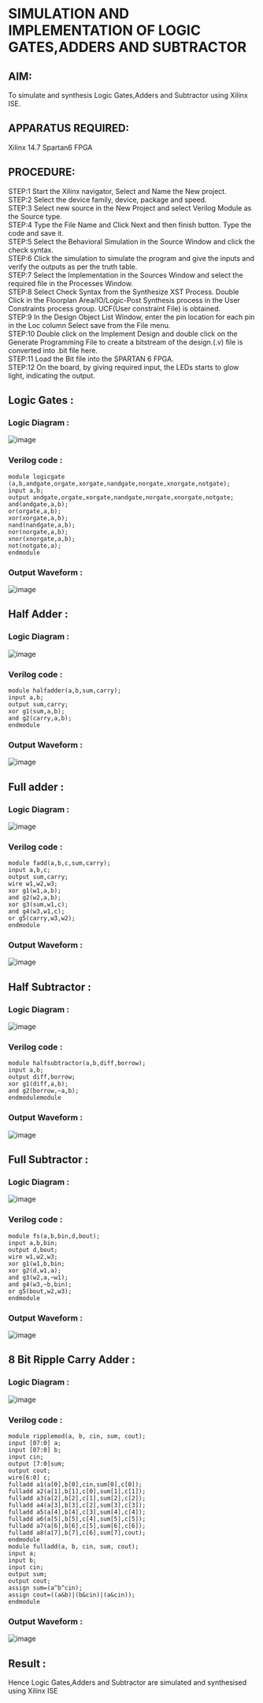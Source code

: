 # SIMULATION AND IMPLEMENTATION OF LOGIC GATES,ADDERS AND SUBTRACTOR
## AIM: 
To simulate and synthesis Logic Gates,Adders and Subtractor using Xilinx ISE.

## APPARATUS REQUIRED: 
Xilinx 14.7 Spartan6 FPGA

## PROCEDURE: 
STEP:1 Start the Xilinx navigator, Select and Name the New project.         
STEP:2 Select the device family, device, package and speed.        
STEP:3 Select new source in the New Project and select Verilog Module as the Source type.        
STEP:4 Type the File Name and Click Next and then finish button. Type the code and save it.        
STEP:5 Select the Behavioral Simulation in the Source Window and click the check syntax.        
STEP:6 Click the simulation to simulate the program and give the inputs and verify the outputs as per the truth table.        
STEP:7 Select the Implementation in the Sources Window and select the required file in the Processes Window.        
STEP:8 Select Check Syntax from the Synthesize XST Process. Double Click in the Floorplan Area/IO/Logic-Post Synthesis process in the User Constraints process group. UCF(User constraint File) is obtained.        
STEP:9 In the Design Object List Window, enter the pin location for each pin in the Loc column Select save from the File menu.        
STEP:10 Double click on the Implement Design and double click on the Generate Programming File to create a bitstream of the design.(.v) file is converted into .bit file here.        
STEP:11 Load the Bit file into the SPARTAN 6 FPGA.       
STEP:12 On the board, by giving required input, the LEDs starts to glow light, indicating the output.       






## Logic Gates :
### Logic Diagram :
![image](https://github.com/navaneethans/VLSI-LAB-EXPERIMENTS/assets/6987778/ee17970c-3ac9-4603-881b-88e2825f41a4)

### Verilog code :
```
module logicgate (a,b,andgate,orgate,xorgate,nandgate,norgate,xnorgate,notgate);
input a,b;  
output andgate,orgate,xorgate,nandgate,norgate,xnorgate,notgate;
and(andgate,a,b);
or(orgate,a,b);
xor(xorgate,a,b);
nand(nandgate,a,b); 
nor(norgate,a,b);
xnor(xnorgate,a,b);
not(notgate,a);
endmodule
```

### Output Waveform :
![image](https://github.com/navaneethans/VLSI-LAB-EXP-1/assets/163638659/20eccc65-af15-47cb-b015-04d3f7114c8a)

## Half Adder :
### Logic Diagram :
![image](https://github.com/navaneethans/VLSI-LAB-EXPERIMENTS/assets/6987778/0e1ecb96-0c25-4556-832b-aeeedfdfe7b9)

### Verilog code :
```
module halfadder(a,b,sum,carry);
input a,b;
output sum,carry;
xor g1(sum,a,b);
and g2(carry,a,b);
endmodule
```

### Output Waveform :
![image](https://github.com/navaneethans/VLSI-LAB-EXP-1/assets/163638659/400309f5-fac8-4386-b342-c770161baa6e)

## Full adder :
### Logic Diagram :
![image](https://github.com/navaneethans/VLSI-LAB-EXPERIMENTS/assets/6987778/9bb3964c-438f-469d-a3de-c1cca6f323fb)

### Verilog code :
```
module fadd(a,b,c,sum,carry);
input a,b,c;
output sum,carry;
wire w1,w2,w3;
xor g1(w1,a,b);
and g2(w2,a,b);
xor g3(sum,w1,c);
and g4(w3,w1,c);
or g5(carry,w3,w2);
endmodule
```

### Output Waveform :
![image](https://github.com/navaneethans/VLSI-LAB-EXP-1/assets/163638659/ca305031-fcab-44af-a3b3-f5196b137ad0)

## Half Subtractor :
### Logic Diagram :
![image](https://github.com/navaneethans/VLSI-LAB-EXPERIMENTS/assets/6987778/731470b7-eb4e-49f8-8bb7-2994052a7184)

### Verilog code :
```
module halfsubtractor(a,b,diff,borrow);
input a,b;
output diff,borrow;
xor g1(diff,a,b);
and g2(borrow,~a,b);
endmodulemodule 
```
### Output Waveform :
![image](https://github.com/navaneethans/VLSI-LAB-EXP-1/assets/163638659/1aadaa77-6a4f-469e-a232-f56ac15994c5)

## Full Subtractor :
### Logic Diagram :
![image](https://github.com/navaneethans/VLSI-LAB-EXPERIMENTS/assets/6987778/d66f874b-c1f2-44b3-a035-7149b56430c1)

### Verilog code :
```
module fs(a,b,bin,d,bout);
input a,b,bin; 
output d,bout;
wire w1,w2,w3;
xor g1(w1,b,bin; 
xor g2(d,w1,a);
and g3(w2,a,~w1);
and g4(w3,~b,bin);
or g5(bout,w2,w3);
endmodule
```

### Output Waveform :
![image](https://github.com/navaneethans/VLSI-LAB-EXP-1/assets/163638659/193e48de-3971-41b2-84f9-349ce21146cf)

## 8 Bit Ripple Carry Adder :
### Logic Diagram :
![image](https://github.com/navaneethans/VLSI-LAB-EXPERIMENTS/assets/6987778/7385a408-40a5-4203-8050-b72818622d79)

### Verilog code :
```
module ripplemod(a, b, cin, sum, cout);
input [07:0] a;
input [07:0] b;
input cin;
output [7:0]sum;
output cout;
wire[6:0] c;
fulladd a1(a[0],b[0],cin,sum[0],c[0]);
fulladd a2(a[1],b[1],c[0],sum[1],c[1]);
fulladd a3(a[2],b[2],c[1],sum[2],c[2]);
fulladd a4(a[3],b[3],c[2],sum[3],c[3]);
fulladd a5(a[4],b[4],c[3],sum[4],c[4]);
fulladd a6(a[5],b[5],c[4],sum[5],c[5]);
fulladd a7(a[6],b[6],c[5],sum[6],c[6]);
fulladd a8(a[7],b[7],c[6],sum[7],cout);
endmodule
module fulladd(a, b, cin, sum, cout);
input a;
input b;
input cin;
output sum;
output cout;
assign sum=(a^b^cin);
assign cout=((a&b)|(b&cin)|(a&cin));
endmodule
```

### Output Waveform :
![image](https://github.com/navaneethans/VLSI-LAB-EXP-1/assets/163638659/9c8e0472-6b70-4b6f-a678-63862cb68523)

## Result :
Hence Logic Gates,Adders and Subtractor are simulated and synthesised using Xilinx ISE

